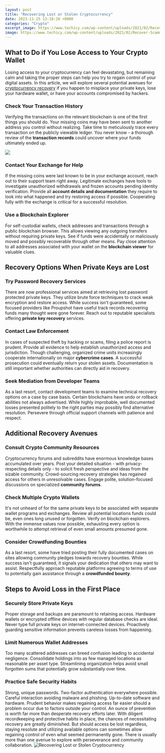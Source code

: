 ```yaml
---
layout: post
title: "Recovering Lost or Stolen Cryptocurrency"
date: 2023-11-25 13:18:28 +0000
categories: "Crypto"
excerpt_image: https://www.techicy.com/wp-content/uploads/2021/02/Recover-Scammed-Bitcoin-Stolen-Crypto.jpg
image: https://www.techicy.com/wp-content/uploads/2021/02/Recover-Scammed-Bitcoin-Stolen-Crypto.jpg
---
```


## What to Do if You Lose Access to Your Crypto Wallet
Losing access to your cryptocurrency can feel devastating, but remaining calm and taking the proper steps can help you try to regain control of your digital assets. In this article, we will explore several potential avenues for [cryptocurrency recovery](https://fistore.mysenprints.com/collection/addy) if you happen to misplace your private keys, lose your hardware wallet, or have your accounts compromised by hackers.
### Check Your Transaction History
Verifying the transactions on the relevant blockchain is one of the first things you should do. Your missing coins may have been sent to another address you control without realizing. Take time to meticulously trace every transaction on the publicly viewable ledger. You never know - a thorough review of the **transaction records** could uncover where your funds ultimately ended up.  

![](https://i.ytimg.com/vi/vn8al29OicQ/maxresdefault.jpg)
### Contact Your Exchange for Help
If the missing coins were last known to be in your exchange account, reach out to their support team right away. Legitimate exchanges have tools to investigate unauthorized withdrawals and frozen accounts pending identity verification. Provide all **account details and documentation** they require to look into what happened and try restoring access if possible. Cooperating fully with the exchange is critical for a successful resolution.
### Use a Blockchain Explorer
For self-custodial wallets, check addresses and transactions through a public blockchain browser. This allows viewing any outgoing transfers without requiring private keys. See if funds were accidentally or maliciously moved and possibly recoverable through other means. Pay close attention to all addresses associated with your wallet on the **blockchain viewer** for valuable clues.
## Recovery Options When Private Keys are Lost 
### Try Password Recovery Services
There are now professional services aimed at retrieving lost password protected private keys. They utilize brute force techniques to crack weak encryption and restore access. While success isn't guaranteed, some focused providers like Proupshot have useful track records recovering funds many thought were gone forever. Reach out to reputable specialists offering **private key recovery** services.  
### Contact Law Enforcement 
In cases of suspected theft by hacking or scams, filing a police report is prudent. Provide all evidence to help establish unauthorized access and jurisdiction. Though challenging, organized crime units increasingly cooperate internationally on major **cybercrime cases**. A successful prosecution could eventually return your stolen assets. Documentation is still important whether authorities can directly aid in recovery.
### Seek Mediation from Developer Teams  
As a last resort, contact development teams to examine technical recovery options on a case by case basis. Certain blockchains have undo or rollback abilities not always advertised. While highly improbable, well documented losses presented politely to the right parties may possibly find alternative resolution. Persevere through official support channels with patience and respect.
## Additional Recovery Avenues 
### Consult Crypto Community Resources
Cryptocurrency forums and subreddits have enormous knowledge bases accumulated over years. Post your detailed situation - with privacy-respecting details only - to solicit fresh perspective and ideas from the sizable community. Crowd-sourcing recovery strategies has regained access for others in unresolvable cases. Engage polite, solution-focused discussions on specialized **community forums**. 
### Check Multiple Crypto Wallets  
It's not unheard of for the same private keys to be associated with separate wallet programs and exchanges. Review all potential locations funds could be, even ones long unused or forgotten. Verify on blockchain explorers. With the immense values now possible, exhausting every option is worthwhile to attempt retrieval of even small amounts presumed gone.  
### Consider Crowdfunding Bounties
As a last resort, some have tried posting their fully documented cases on sites allowing community pledges towards recovery bounties. While success isn't guaranteed, it signals your dedication that others may want to assist. Respectfully approach reputable platforms agreeing to terms of use to potentially gain assistance through a **crowdfunded bounty**.
## Steps to Avoid Loss in the First Place
### Securely Store Private Keys 
Proper storage and backups are paramount to retaining access. Hardware wallets or encrypted offline devices with regular database checks are ideal. Never type full private keys on internet-connected devices. Proactively guarding sensitive information prevents careless losses from happening. 
### Limit Numerous Wallet Addresses
Too many scattered addresses can breed confusion leading to accidental negligence. Consolidate holdings into as few managed locations as reasonable per asset type. Streamlining organization helps avoid small forgotten sums that potentially grow substantially over time.  
### Practice Safe Security Habits
Strong, unique passwords. Two-factor authentication everywhere possible. Careful interaction avoiding malware and phishing. Up-to-date software and hardware. Prudent behavior makes regaining access far easier should a problem occur due to factors outside your control. An ounce of prevention is worth far more than desperate recovery efforts later.
With diligent recordkeeping and protective habits in place, the chances of necessitating recovery are greatly diminished. But should access be lost regardless, staying resolute and utilizing available options can sometimes allow regaining control of even what seemed permanently gone. There is usually more than one avenue to explore with perseverance and community collaboration.
![Recovering Lost or Stolen Cryptocurrency](https://www.techicy.com/wp-content/uploads/2021/02/Recover-Scammed-Bitcoin-Stolen-Crypto.jpg)
